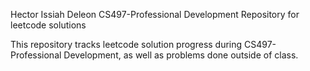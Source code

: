 Hector Issiah Deleon
CS497-Professional Development
Repository for leetcode solutions 


This repository tracks leetcode solution progress during CS497-Professional Development, as well as problems done outside of class. 
